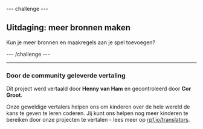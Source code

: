 --- challenge ---
## Uitdaging: meer bronnen maken

Kun je meer bronnen en maakregels aan je spel toevoegen?

--- /challenge ---

***

### Door de community geleverde vertaling

Dit project werd vertaald door **Henny van Ham** en gecontroleerd door **Cor Groot**.

Onze geweldige vertalers helpen ons om kinderen over de hele wereld de kans te geven te leren coderen. Jij kunt ons helpen nog meer kinderen te bereiken door onze projecten te vertalen - lees meer op [rpf.io/translators](https://rpf.io/translators).

